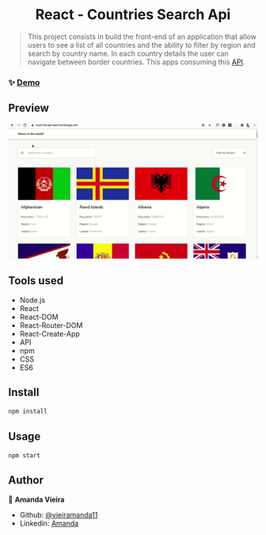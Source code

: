 <h1 align="center">React - Countries Search Api</h1>

> This project consists in build the front-end of an application that allow users to see a list of all countries and the ability to filter by region and search by country name. In each country details the user can navigate between border countries. This apps consuming this [API](https://restcountries.eu/).

### ✨ [Demo](https://react-app-bookstore.herokuapp.com/)

## Preview

![](countries-react.gif)

## Tools used
  
  * Node.js
  * React
  * React-DOM
  * React-Router-DOM
  * React-Create-App
  * API
  * npm
  * CSS
  * ES6

## Install

```sh
npm install
```

## Usage

```sh
npm start
```

## Author

👤 **Amanda Vieira**


- Github: [@vieiramanda11](https://github.com/vieiramanda11)
- Linkedin: [Amanda](https://www.linkedin.com/in/amandavieira23/)